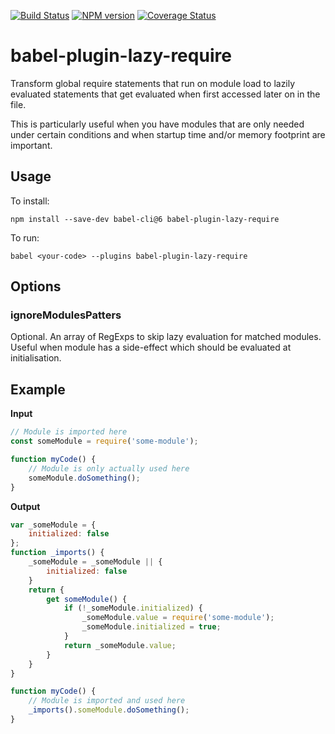 [![Build Status](https://travis-ci.org/princjef/babel-plugin-lazy-require.svg?branch=master)](https://travis-ci.org/princjef/babel-plugin-lazy-require)
[![NPM version](https://img.shields.io/npm/v/babel-plugin-lazy-require.svg)](https://www.npmjs.com/package/babel-plugin-lazy-require)
[![Coverage Status](https://img.shields.io/codecov/c/github/princjef/babel-plugin-lazy-require/master.svg)](https://codecov.io/gh/princjef/babel-plugin-lazy-require)

# babel-plugin-lazy-require

Transform global require statements that run on module load to lazily evaluated
statements that get evaluated when first accessed later on in the file.

This is particularly useful when you have modules that are only needed under
certain conditions and when startup time and/or memory footprint are important.

## Usage

To install:

```
npm install --save-dev babel-cli@6 babel-plugin-lazy-require
```

To run:

```
babel <your-code> --plugins babel-plugin-lazy-require
```

## Options

### ignoreModulesPatters

Optional. An array of RegExps to skip lazy evaluation for matched modules. Useful when module has a side-effect which should be evaluated at initialisation.

## Example

**Input**

```js
// Module is imported here
const someModule = require('some-module');

function myCode() { 
    // Module is only actually used here
    someModule.doSomething();
}
```

**Output**

```js
var _someModule = {
    initialized: false
};
function _imports() {
    _someModule = _someModule || {
        initialized: false
    }
    return {
        get someModule() {
            if (!_someModule.initialized) {
                _someModule.value = require('some-module');
                _someModule.initialized = true;
            }
            return _someModule.value;
        }
    }
}

function myCode() {
    // Module is imported and used here
    _imports().someModule.doSomething();
}
```
